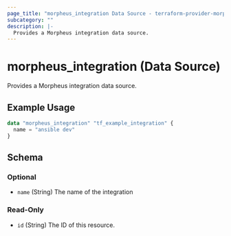 ```yaml
---
page_title: "morpheus_integration Data Source - terraform-provider-morpheus"
subcategory: ""
description: |-
  Provides a Morpheus integration data source.
---
```


# morpheus_integration (Data Source)

Provides a Morpheus integration data source.

## Example Usage

```terraform
data "morpheus_integration" "tf_example_integration" {
  name = "ansible dev"
}
```

<!-- schema generated by tfplugindocs -->
## Schema

### Optional

- `name` (String) The name of the integration

### Read-Only

- `id` (String) The ID of this resource.